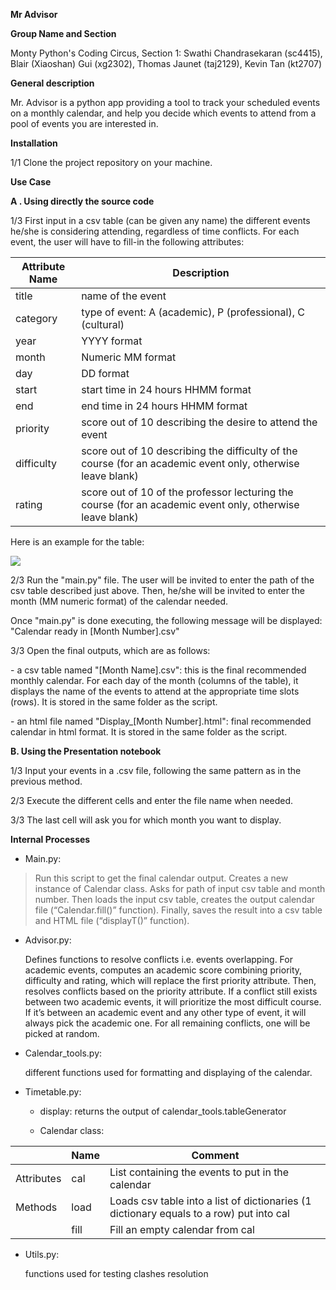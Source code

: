 **Mr Advisor**

**Group Name and Section**

Monty Python's Coding Circus, Section 1: Swathi Chandrasekaran (sc4415), Blair
(Xiaoshan) Gui (xg2302), Thomas Jaunet (taj2129), Kevin Tan (kt2707)

**General description**

Mr. Advisor is a python app providing a tool to track your scheduled events on a
monthly calendar, and help you decide which events to attend from a pool of
events you are interested in.

**Installation**

1/1 Clone the project repository on your machine.

**Use Case**

**A . Using directly the source code**

1/3 First input in a csv table (can be given any name) the different events
he/she is considering attending, regardless of time conflicts. For each event,
the user will have to fill-in the following attributes:

| Attribute Name | Description                                                                                                 |
|----------------|-------------------------------------------------------------------------------------------------------------|
| title          | name of the event                                                                                           |
| category       | type of event: A (academic), P (professional), C (cultural)                                                 |
| year           | YYYY format                                                                                                 |
| month          | Numeric MM format                                                                                           |
| day            | DD format                                                                                                   |
| start          | start time in 24 hours HHMM format                                                                          |
| end            | end time in 24 hours HHMM format                                                                            |
| priority       | score out of 10 describing the desire to attend the event                                                   |
| difficulty     | score out of 10 describing the difficulty of the course (for an academic event only, otherwise leave blank) |
| rating         | score out of 10 of the professor lecturing the course (for an academic event only, otherwise leave blank)   |

Here is an example for the table:

![](media/1d5eed94af97d160658a92c051d8a886.jpg)

2/3 Run the "main.py" file. The user will be invited to enter the path of the
csv table described just above. Then, he/she will be invited to enter the month
(MM numeric format) of the calendar needed.

Once "main.py" is done executing, the following message will be displayed:
"Calendar ready in [Month Number].csv"

3/3 Open the final outputs, which are as follows:

\- a csv table named "[Month Name].csv": this is the final recommended monthly
calendar. For each day of the month (columns of the table), it displays the name
of the events to attend at the appropriate time slots (rows). It is stored in
the same folder as the script.

\- an html file named "Display_[Month Number].html": final recommended calendar
in html format. It is stored in the same folder as the script.

**B. Using the Presentation notebook**

1/3 Input your events in a .csv file, following the same pattern as in the
previous method.

2/3 Execute the different cells and enter the file name when needed.

3/3 The last cell will ask you for which month you want to display.

**Internal Processes**

-   Main.py:

>   Run this script to get the final calendar output. Creates a new instance of
>   Calendar class. Asks for path of input csv table and month number. Then
>   loads the input csv table, creates the output calendar file
>   (“Calendar.fill()” function). Finally, saves the result into a csv table and
>   HTML file (“displayT()” function).

-   Advisor.py:

    Defines functions to resolve conflicts i.e. events overlapping. For academic
    events, computes an academic score combining priority, difficulty and
    rating, which will replace the first priority attribute. Then, resolves
    conflicts based on the priority attribute. If a conflict still exists
    between two academic events, it will prioritize the most difficult course.
    If it’s between an academic event and any other type of event, it will
    always pick the academic one. For all remaining conflicts, one will be
    picked at random.

-   Calendar_tools.py:

    different functions used for formatting and displaying of the calendar.

-   Timetable.py:

    -   display: returns the output of calendar_tools.tableGenerator

    -   Calendar class:

|            | Name | Comment                                                                                 |
|------------|------|-----------------------------------------------------------------------------------------|
| Attributes | cal  | List containing the events to put in the calendar                                       |
| Methods    | load | Loads csv table into a list of dictionaries (1 dictionary equals to a row) put into cal |
|            | fill | Fill an empty calendar from cal                                                         |

-   Utils.py:

    functions used for testing clashes resolution
